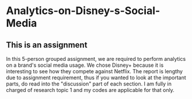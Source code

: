 # Analytics-on-Disney-s-Social-Media
## This is an assignment

In this 5-person grouped assignment, we are required to perform analytics on a brand's social media usage. We chose Disney+ because it is interesting to see how they compete against Netflix. The report is lengthy due to assignment requirement, thus if you wanted to look at the important parts, do read into the "discussion" part of each section. I am fully in charged of research topic 1 and my codes are applicable for that only. 

